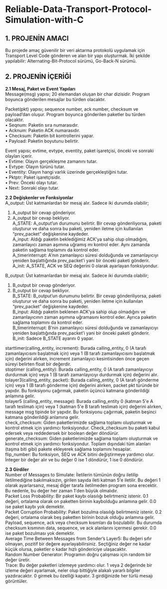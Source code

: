 # Reliable-Data-Transport-Protocol-Simulation-with-C
## 1. PROJENİN AMACI
Bu projede amaç güvenilir bir veri aktarma protokolü uygulamak için Transport Level Code gönderen ve alan bir yapı oluşturmak. İki şekilde yapılabilir: Alternating-Bit-Protocol sürümü, Go-Back-N sürümü.

## 2.	PROJENİN İÇERİĞİ

**2.1	Mesaj, Paket ve Event Yapıları** <br>
Message(msg) yapısı; 20 elemandan oluşan bir char dizisidir. Program boyunca gönderilen mesajlar bu türden olacaktır. <br>

Packet(pkt) yapısı; sequence number, ack number, checksum ve payload’dan oluşur. Program boyunca gönderilen paketler bu türden olacaktır. <br>
•	Seqnum: Paketin sıra numarasıdır. <br>
•	Acknum: Paketin ACK numarasıdır. <br>
•	Checksum: Paketin bit kontrollerini yapar. <br>
•	Payload: Paketin boyutunu belirtir. <br>

Event yapısı; evtime, evtype, eventity, paket işaretçisi, önceki ve sonraki olayları içerir. <br>
•	Evtime: Olayın gerçekleşme zamanını tutar. <br>
•	Evtype: Olayın türünü tutar. <br>
•	Eventity: Olayın hangi varlık üzerinde gerçekleştiğini tutar. <br>
•	Pktptr: Paket işaretçisidir. <br>
•	Prev: Önceki olayı tutar. <br>
•	Next: Sonraki olayı tutar. <br>

**2.2	Değişkenler ve Fonksiyonlar** <br>
A_output: Üst katmanlardan bir mesaj alır. Sadece iki durumda olabilir; <br>
1)	A_output bir cevap gönderiyor. <br>
2)	A_output bir cevap bekliyor. <br>
A_STATE: A_output’un durumunu belirtir. Bir cevap gönderiliyorsa, paketi oluşturur ve daha sonra bu paketi, yeniden iletme için kullanılan “prev_packet” değişkenine kaydeder. <br> 
A_input: Aldığı paketin beklediğimiz ACK’ya sahip olup olmadığını, zamanlayıcı zaman aşımına uğramış mı kontrol eder. Aynı zamanda paketin sağlama toplamını da kontrol eder. <br> 
A_timerinterrupt: A'nın zamanlayıcı süresi dolduğunda ve zamanlayıcıyı yeniden başlattığında prev_packet'i yani bir önceki paketi gönderir. <br>
A_init: A_STATE, ACK ve SEQ değerini 0 olarak ayarlayan fonksiyondur. <br>

B_output: Üst katmanlardan bir mesaj alır. Sadece iki durumda olabilir; <br>
1)	B_output bir cevap gönderiyor. <br>
2)	B_output bir cevap bekliyor. <br>
B_STATE: B_output’un durumunu belirtir. Bir cevap gönderiliyorsa, paketi oluşturur ve daha sonra bu paketi, yeniden iletme için kullanılan “prev_packet” değişkenine kaydeder. <br> 
B_input: Aldığı paketin beklenen ACK’ya sahip olup olmadığını ve zamanlayıcının zaman aşımına uğramasını kontrol eder. Ayrıca paketin sağlama toplamını da kontrol eder. <br>
B_timerinterrupt: B’nin zamanlayıcı süresi dolduğunda ve zamanlayıcıyı yeniden başlattığında prev_packet'i yani bir önceki paketi gönderir. <br>
B_init: Sadece B_STATE ayarını 0 yapar. <br>

starttimer(calling_entity, increment): Burada calling_entity, 0 (A tarafı zamanlayıcısını başlatmak için) veya 1 (B tarafı zamanlayıcısını başlatmak için) değerini alırken, increment zamanlayıcı kesintisinden önce geçen süreyi belirten float bir değerdir. <br>
stoptimer (calling_entity): Burada calling_entity, 0 (A tarafı zamanlayıcıyı durdurmak için) veya 1 (B tarafı zamanlayıcıyı durdurmak için) değerini alır. <br>
tolayer3(calling_entity, packet): Burada calling_entity, 0 (A tarafı gönderme için) veya 1 (B tarafı gönderme için) değerini alırken, packet pkt türünde bir yapıdır. Bu fonksiyonu çağırmak, paketin üçüncü katmana gönderildiği anlamına gelir. <br>
tolayer5 (calling_entity, message): Burada calling_entity 0 (katman 5'e A tarafı teslimatı için) veya 1 (katman 5'e B tarafı teslimatı için) değerini alırken, message msg tipinde bir yapıdır. Bu fonksiyonu çağırmak, paketin beşinci katmana gönderildiği anlamına gelir. <br>
check_checksum: Giden paketlerimizde sağlama toplamı oluşturmak ve kontrol etmek için yardımcı fonksiyondur. Check_checksum bu paketi kabul edersek veya reddedersek bir boolean değer döndürür.  <br>
generate_checksum: Giden paketlerimizde sağlama toplamı oluşturmak ve kontrol etmek için yardımcı fonksiyondur. Toplam dışındaki tüm alanları (taşma biti gibi) pakete ekleyerek sağlama toplamını hesaplar. <br>
flip_number: Bu fonksiyon, SEQ ve ACK bitini değiştirmeye yardımcı olur. İnteger bir değer alır ve bu değer 0 ise 1 döndürür, 1 ise 0 döndürür. <br>

**2.3	Girdiler** <br>
Number of Messages to Simulate: İletilerin tümünün doğru iletilip iletilmediğine bakılmaksızın, girilen sayıda ileti katman 5'e iletilir. Bu değeri 1 olarak ayarlarsanız, mesaj diğer tarafa iletilmeden program sona erecektir. Bu nedenle, bu değer her zaman 1'den büyük olmalıdır. <br>
Packet Loss Probability: Bir paket kaybı olasılığı belirtmeniz istenir. 0.1 değeri, ortalama olarak on paketten birinin kaybolduğu anlamına gelir. 0.0 ise paket kaybı yok demektir. <br>
Packet Corruption Probability: Paket bozulma olasılığı belirtmeniz istenir. 0.2 değeri, ortalama olarak beş paketten birinin bozuk olduğu anlamına gelir. Payload, sequence, ack veya checksum kısımları da bozulabilir. Bu durumda checksum kısmının data, sequence, ve ack alanlarını içermesi gerekir. 0.0 ise paket bozulması yok demektir. <br>
Average Time Between Messages from Sender’s Layer5: Bu değeri sıfır olmayan, pozitif bir değere ayarlayabilirsiniz. Seçtiğiniz değer ne kadar küçük olursa, paketler o kadar hızlı göndericiye ulaşacaktır. <br>
Random Number Generator: Programın doğru çalışması için random bir değer üretir. <br>
Trace: Bu değer paketleri izlemeye yardımcı olur. 1 veya 2 değerinde bir izleme değeri ayarlamak, neler olup bittiğiyle alakalı yararlı bilgiler yazdıracaktır. 0 girmek bu özelliği kapatır. 3 girdiğinizde her türlü mesajı görüntüler. <br>

